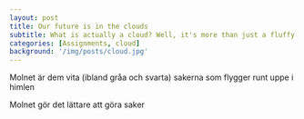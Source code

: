 ```yaml
---
layout: post
title: Our future is in the clouds
subtitle: What is actually a cloud? Well, it's more than just a fluffy ball in the sky...
categories: [Assignments, cloud]
background: '/img/posts/cloud.jpg'
---
```

Molnet är dem vita (ibland gråa och svarta) sakerna som flygger runt uppe i himlen

Molnet gör det lättare att göra saker
